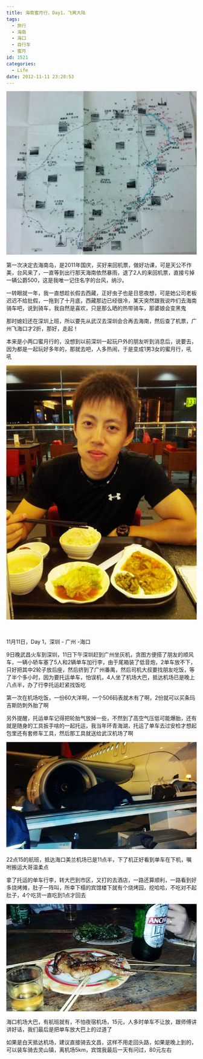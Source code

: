 ```yaml
---
title: 海南蜜月行，Day1，飞离大陆
tags:
  - 旅行
  - 海南
  - 海口
  - 自行车
  - 蜜月
id: 1521
categories:
  - Life
date: 2012-11-11 23:28:53
---
```


[![2012-11-20 22.12.42](/images/2013/01/2012-11-20-22.12.42.jpg)](/images/2013/01/2012-11-20-22.12.42.jpg)

第一次决定去海南岛，是2011年国庆，买好来回机票，做好功课，可是天公不作美，台风来了，一直等到出行那天海南依然暴雨，退了2人的来回机票，直接亏掉一辆公爵500，这是我唯一记住名字的台风，纳沙。

一转眼就一年，我一直想趁长假去西藏，正好虫子也是日思夜想，可是她公司老板迟迟不给批假，一拖到了十月底，西藏那边已经很冷，某天突然跟我说咋们去海南骑车吧，说到骑车，我自然是喜欢，只是那么晒的热带骑车，那婆娘会变黑鬼

那时媳妇还在深圳上班，所以要先从武汉去深圳会合再去海南，然后查了机票，广州飞海口才2折，那好，走起！

本来是小两口蜜月行的，没想到以前深圳一起玩户外的朋友听到消息后，说要去，因为都是一起玩好多年的，那就去吧，人多热闹，于是变成1男3女的蜜月行，吼吼

[![2012-11-11 21.19.08](/images/2013/01/2012-11-11-21.19.08.jpg)](/images/2013/01/2012-11-11-21.19.08.jpg)

&nbsp;

11月11日，Day 1，深圳 - 广州 -海口

9日晚武昌火车到深圳，11日下午深圳赶到广州坐灰机，贪图方便搭了朋友的顺风车，一辆小轿车塞了5人和2辆单车加行李，由于尾箱装了低音炮，2单车放不下，只好把其中2轮子放后座，然后挤到了广州番禺，然后司机大叔要找朋友吃饭，等了半个多小时，因为要托运单车，怕误机，4人坐了机场大巴，抵达机场已是晚上八点半，办了行李托运赶紧找饭吃

第一次在机场吃饭，一份60大洋啊，一个506码表就木有了啊，2份就可以买条玛吉斯防刺外胎了啊

另外提醒，托运单车记得把轮胎气放掉一些，不然到了高空气压低可能爆胎，还有就是随身的工具扳手啥的一起托运，我当年环青海湖，托运了单车去过安检才想起包里还有套修车工具，然后那工具就送给武汉机场了啊

[![2012-11-11 23.44.00](/images/2013/01/2012-11-11-23.44.00.jpg)](/images/2013/01/2012-11-11-23.44.00.jpg)

22点15的航班，抵达海口美兰机场已是11点半，下了机正好看到单车在下机，嘱咐搬运大哥温柔点

拿了托运的单车行李，转大巴到市区，又打的去酒店，一路还算顺利，一路看到好多烧烤摊，肚子一阵叫，所幸下榻的宾馆楼下就有个烧烤园，挖哈哈，不吃对不起肚子，4个吃货一直吃到1点才回去

[![2012-11-12 01.27.55](/images/2013/01/2012-11-12-01.27.55.jpg)](/images/2013/01/2012-11-12-01.27.55.jpg)

海口机场大巴，有航班就有，不怕夜宿机场，15元，人多时单车不让放，跟师傅讲讲好话，我们最后是把单车放大巴上的过道了

如果是白天抵达机场，建议直接骑去文昌，这样不用走回头路，如果是晚上到的，可以装车骑去灵山镇，离机场5km，宾馆我最后一天有问过，80元左右

&nbsp;